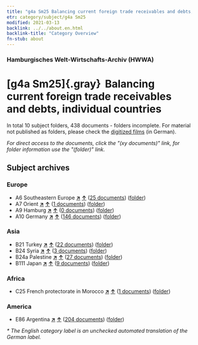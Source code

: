 ```yaml
---
title: "g4a Sm25 Balancing current foreign trade receivables and debts, individual countries"
etr: category/subject/g4a Sm25
modified: 2021-03-13
backlink: ../../about.en.html
backlink-title: "Category Overview"
fn-stub: about
---
```


### Hamburgisches Welt-Wirtschafts-Archiv (HWWA)
# [g4a Sm25]{.gray}&#8201; Balancing current foreign trade receivables and debts, individual countries&#160; 





In total 10 subject folders, 438 documents - folders incomplete.
For material not published as folders, please check the [digitized films](/film/h1_sh) (in German).

_For direct access to the documents, click the "(xy documents)" link, for folder information use the "(folder)" link._

## Subject archives



### Europe

- A6 Southeastern Europe [**&nearr;**](../../../geo/i/140900/about.en.html "Southeastern Europe (all folders)") [**&uarr;**](../../../geo/about.en.html#A6 "Country category system") (<a href="https://pm20.zbw.eu/dfgview/sh/140900,144554" title="about: Southeastern Europe : Balancing current foreign trade receivables and debts, individual countries" target="_blank">25 documents</a>) ([folder](http://purl.org/pressemappe20/folder/sh/140900,144554))
- A7 Orient [**&nearr;**](../../../geo/i/140902/about.en.html "Orient (all folders)") [**&uarr;**](../../../geo/about.en.html#A7 "Country category system") (<a href="https://pm20.zbw.eu/dfgview/sh/140902,144554" title="about: Orient : Balancing current foreign trade receivables and debts, individual countries" target="_blank">1 documents</a>) ([folder](http://purl.org/pressemappe20/folder/sh/140902,144554))
- A9 Hamburg [**&nearr;**](../../../geo/i/140905/about.en.html "Hamburg (all folders)") [**&uarr;**](../../../geo/about.en.html#A9 "Country category system") (<a href="https://pm20.zbw.eu/dfgview/sh/140905,144554" title="about: Hamburg : Balancing current foreign trade receivables and debts, individual countries" target="_blank">0 documents</a>) ([folder](http://purl.org/pressemappe20/folder/sh/140905,144554))
- A10 Germany [**&nearr;**](../../../geo/i/126128/about.en.html "Germany (all folders)") [**&uarr;**](../../../geo/about.en.html#A10 "Country category system") (<a href="https://pm20.zbw.eu/dfgview/sh/126128,144554" title="about: Germany : Balancing current foreign trade receivables and debts, individual countries" target="_blank">146 documents</a>) ([folder](http://purl.org/pressemappe20/folder/sh/126128,144554))

### Asia

- B21 Turkey [**&nearr;**](../../../geo/i/141111/about.en.html "Turkey (all folders)") [**&uarr;**](../../../geo/about.en.html#B21 "Country category system") (<a href="https://pm20.zbw.eu/dfgview/sh/141111,144554" title="about: Turkey : Balancing current foreign trade receivables and debts, individual countries" target="_blank">22 documents</a>) ([folder](http://purl.org/pressemappe20/folder/sh/141111,144554))
- B24 Syria [**&nearr;**](../../../geo/i/141114/about.en.html "Syria (all folders)") [**&uarr;**](../../../geo/about.en.html#B24 "Country category system") (<a href="https://pm20.zbw.eu/dfgview/sh/141114,144554" title="about: Syria : Balancing current foreign trade receivables and debts, individual countries" target="_blank">3 documents</a>) ([folder](http://purl.org/pressemappe20/folder/sh/141114,144554))
- B24a Palestine [**&nearr;**](../../../geo/i/141115/about.en.html "Palestine (all folders)") [**&uarr;**](../../../geo/about.en.html#B24a "Country category system") (<a href="https://pm20.zbw.eu/dfgview/sh/141115,144554" title="about: Palestine : Balancing current foreign trade receivables and debts, individual countries" target="_blank">27 documents</a>) ([folder](http://purl.org/pressemappe20/folder/sh/141115,144554))
- B111 Japan [**&nearr;**](../../../geo/i/141272/about.en.html "Japan (all folders)") [**&uarr;**](../../../geo/about.en.html#B111 "Country category system") (<a href="https://pm20.zbw.eu/dfgview/sh/141272,144554" title="about: Japan : Balancing current foreign trade receivables and debts, individual countries" target="_blank">9 documents</a>) ([folder](http://purl.org/pressemappe20/folder/sh/141272,144554))

### Africa

- C25 French protectorate in Morocco [**&nearr;**](../../../geo/i/141358/about.en.html "French protectorate in Morocco (all folders)") [**&uarr;**](../../../geo/about.en.html#C25 "Country category system") (<a href="https://pm20.zbw.eu/dfgview/sh/141358,144554" title="about: French protectorate in Morocco : Balancing current foreign trade receivables and debts, individual countries" target="_blank">1 documents</a>) ([folder](http://purl.org/pressemappe20/folder/sh/141358,144554))

### America

- E86 Argentina [**&nearr;**](../../../geo/i/141692/about.en.html "Argentina (all folders)") [**&uarr;**](../../../geo/about.en.html#E86 "Country category system") (<a href="https://pm20.zbw.eu/dfgview/sh/141692,144554" title="about: Argentina : Balancing current foreign trade receivables and debts, individual countries" target="_blank">204 documents</a>) ([folder](http://purl.org/pressemappe20/folder/sh/141692,144554))


_* The English category label is an unchecked automated translation of the German label._

